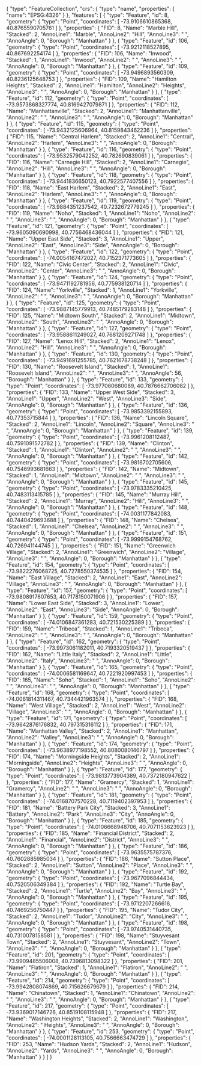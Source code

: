 {
  "type": "FeatureCollection",
  "crs": {
    "type": "name",
    "properties": {
      "name": "EPSG:4326"
    }
  },
  "features": [
    {
      "type": "Feature",
      "id": 8,
      "geometry": {
        "type": "Point",
        "coordinates": [
          -73.9106610865368,
          40.8765590705761
        ]
      },
      "properties": {
        "FID": 8,
        "Name": "Marble Hill",
        "Stacked": 2,
        "AnnoLine1": "Marble",
        "AnnoLine2": "Hill",
        "AnnoLine3": " ",
        "AnnoAngle": 0,
        "Borough": "Manhattan"
      }
    },
    {
      "type": "Feature",
      "id": 106,
      "geometry": {
        "type": "Point",
        "coordinates": [
          -73.9212118527895,
          40.867692254174
        ]
      },
      "properties": {
        "FID": 106,
        "Name": "Inwood",
        "Stacked": 1,
        "AnnoLine1": "Inwood",
        "AnnoLine2": " ",
        "AnnoLine3": " ",
        "AnnoAngle": 0,
        "Borough": "Manhattan"
      }
    },
    {
      "type": "Feature",
      "id": 109,
      "geometry": {
        "type": "Point",
        "coordinates": [
          -73.9496893560309,
          40.8236125648753
        ]
      },
      "properties": {
        "FID": 109,
        "Name": "Hamilton Heights",
        "Stacked": 2,
        "AnnoLine1": "Hamilton",
        "AnnoLine2": "Heights",
        "AnnoLine3": " ",
        "AnnoAngle": 0,
        "Borough": "Manhattan"
      }
    },
    {
      "type": "Feature",
      "id": 112,
      "geometry": {
        "type": "Point",
        "coordinates": [
          -73.9573868327774,
          40.8169427079871
        ]
      },
      "properties": {
        "FID": 112,
        "Name": "Manhattanville",
        "Stacked": 2,
        "AnnoLine1": "Manhattanville",
        "AnnoLine2": " ",
        "AnnoLine3": " ",
        "AnnoAngle": 0,
        "Borough": "Manhattan"
      }
    },
    {
      "type": "Feature",
      "id": 115,
      "geometry": {
        "type": "Point",
        "coordinates": [
          -73.9432125606964,
          40.8159843462236
        ]
      },
      "properties": {
        "FID": 115,
        "Name": "Central Harlem",
        "Stacked": 2,
        "AnnoLine1": "Central",
        "AnnoLine2": "Harlem",
        "AnnoLine3": " ",
        "AnnoAngle": 0,
        "Borough": "Manhattan"
      }
    },
    {
      "type": "Feature",
      "id": 116,
      "geometry": {
        "type": "Point",
        "coordinates": [
          -73.9532579042252,
          40.782690839061
        ]
      },
      "properties": {
        "FID": 116,
        "Name": "Carnegie Hill",
        "Stacked": 2,
        "AnnoLine1": "Carnegie",
        "AnnoLine2": "Hill",
        "AnnoLine3": " ",
        "AnnoAngle": 0,
        "Borough": "Manhattan"
      }
    },
    {
      "type": "Feature",
      "id": 118,
      "geometry": {
        "type": "Point",
        "coordinates": [
          -73.9441836650123,
          40.7922577407556
        ]
      },
      "properties": {
        "FID": 118,
        "Name": "East Harlem",
        "Stacked": 2,
        "AnnoLine1": "East",
        "AnnoLine2": "Harlem",
        "AnnoLine3": " ",
        "AnnoAngle": 0,
        "Borough": "Manhattan"
      }
    },
    {
      "type": "Feature",
      "id": 119,
      "geometry": {
        "type": "Point",
        "coordinates": [
          -73.9884351237542,
          40.7232672779245
        ]
      },
      "properties": {
        "FID": 119,
        "Name": "Noho",
        "Stacked": 1,
        "AnnoLine1": "Noho",
        "AnnoLine2": " ",
        "AnnoLine3": " ",
        "AnnoAngle": 0,
        "Borough": "Manhattan"
      }
    },
    {
      "type": "Feature",
      "id": 121,
      "geometry": {
        "type": "Point",
        "coordinates": [
          -73.9605090690998,
          40.7756468436044
        ]
      },
      "properties": {
        "FID": 121,
        "Name": "Upper East Side",
        "Stacked": 3,
        "AnnoLine1": "Upper",
        "AnnoLine2": "East",
        "AnnoLine3": "Side",
        "AnnoAngle": 0,
        "Borough": "Manhattan"
      }
    },
    {
      "type": "Feature",
      "id": 122,
      "geometry": {
        "type": "Point",
        "coordinates": [
          -74.0054167472027,
          40.7152371773605
        ]
      },
      "properties": {
        "FID": 122,
        "Name": "Civic Center",
        "Stacked": 2,
        "AnnoLine1": "Civic",
        "AnnoLine2": "Center",
        "AnnoLine3": " ",
        "AnnoAngle": 0,
        "Borough": "Manhattan"
      }
    },
    {
      "type": "Feature",
      "id": 124,
      "geometry": {
        "type": "Point",
        "coordinates": [
          -73.9471192781956,
          40.775938120714
        ]
      },
      "properties": {
        "FID": 124,
        "Name": "Yorkville",
        "Stacked": 1,
        "AnnoLine1": "Yorkville",
        "AnnoLine2": " ",
        "AnnoLine3": " ",
        "AnnoAngle": 0,
        "Borough": "Manhattan"
      }
    },
    {
      "type": "Feature",
      "id": 125,
      "geometry": {
        "type": "Point",
        "coordinates": [
          -73.9887145779913,
          40.7485179283148
        ]
      },
      "properties": {
        "FID": 125,
        "Name": "Midtown South",
        "Stacked": 2,
        "AnnoLine1": "Midtown",
        "AnnoLine2": "South",
        "AnnoLine3": " ",
        "AnnoAngle": 0,
        "Borough": "Manhattan"
      }
    },
    {
      "type": "Feature",
      "id": 127,
      "geometry": {
        "type": "Point",
        "coordinates": [
          -73.9588611249027,
          40.7681209271748
        ]
      },
      "properties": {
        "FID": 127,
        "Name": "Lenox Hill",
        "Stacked": 2,
        "AnnoLine1": "Lenox",
        "AnnoLine2": "Hill",
        "AnnoLine3": " ",
        "AnnoAngle": 0,
        "Borough": "Manhattan"
      }
    },
    {
      "type": "Feature",
      "id": 130,
      "geometry": {
        "type": "Point",
        "coordinates": [
          -73.9491691255785,
          40.7621678738248
        ]
      },
      "properties": {
        "FID": 130,
        "Name": "Roosevelt Island",
        "Stacked": 1,
        "AnnoLine1": "Roosevelt Island",
        "AnnoLine2": " ",
        "AnnoLine3": " ",
        "AnnoAngle": 56,
        "Borough": "Manhattan"
      }
    },
    {
      "type": "Feature",
      "id": 133,
      "geometry": {
        "type": "Point",
        "coordinates": [
          -73.977060680089,
          40.7876662706082
        ]
      },
      "properties": {
        "FID": 133,
        "Name": "Upper West Side",
        "Stacked": 3,
        "AnnoLine1": "Upper",
        "AnnoLine2": "West",
        "AnnoLine3": "Side",
        "AnnoAngle": 0,
        "Borough": "Manhattan"
      }
    },
    {
      "type": "Feature",
      "id": 136,
      "geometry": {
        "type": "Point",
        "coordinates": [
          -73.9853392155893,
          40.77353715844
        ]
      },
      "properties": {
        "FID": 136,
        "Name": "Lincoln Square",
        "Stacked": 2,
        "AnnoLine1": "Lincoln",
        "AnnoLine2": "Square",
        "AnnoLine3": " ",
        "AnnoAngle": 0,
        "Borough": "Manhattan"
      }
    },
    {
      "type": "Feature",
      "id": 139,
      "geometry": {
        "type": "Point",
        "coordinates": [
          -73.9961208112487,
          40.7591091572782
        ]
      },
      "properties": {
        "FID": 139,
        "Name": "Clinton",
        "Stacked": 1,
        "AnnoLine1": "Clinton",
        "AnnoLine2": " ",
        "AnnoLine3": " ",
        "AnnoAngle": 0,
        "Borough": "Manhattan"
      }
    },
    {
      "type": "Feature",
      "id": 142,
      "geometry": {
        "type": "Point",
        "coordinates": [
          -73.9816702705606,
          40.7546993681663
        ]
      },
      "properties": {
        "FID": 142,
        "Name": "Midtown",
        "Stacked": 1,
        "AnnoLine1": "Midtown",
        "AnnoLine2": " ",
        "AnnoLine3": " ",
        "AnnoAngle": 0,
        "Borough": "Manhattan"
      }
    },
    {
      "type": "Feature",
      "id": 145,
      "geometry": {
        "type": "Point",
        "coordinates": [
          -73.9783335210425,
          40.7483113415785
        ]
      },
      "properties": {
        "FID": 145,
        "Name": "Murray Hill",
        "Stacked": 2,
        "AnnoLine1": "Murray",
        "AnnoLine2": "Hill",
        "AnnoLine3": " ",
        "AnnoAngle": 0,
        "Borough": "Manhattan"
      }
    },
    {
      "type": "Feature",
      "id": 148,
      "geometry": {
        "type": "Point",
        "coordinates": [
          -74.0031177842083,
          40.7440429693688
        ]
      },
      "properties": {
        "FID": 148,
        "Name": "Chelsea",
        "Stacked": 1,
        "AnnoLine1": "Chelsea",
        "AnnoLine2": " ",
        "AnnoLine3": " ",
        "AnnoAngle": 0,
        "Borough": "Manhattan"
      }
    },
    {
      "type": "Feature",
      "id": 151,
      "geometry": {
        "type": "Point",
        "coordinates": [
          -73.9999154768762,
          40.726941144745
        ]
      },
      "properties": {
        "FID": 151,
        "Name": "Greenwich Village",
        "Stacked": 2,
        "AnnoLine1": "Greenwich",
        "AnnoLine2": "Village",
        "AnnoLine3": " ",
        "AnnoAngle": 0,
        "Borough": "Manhattan"
      }
    },
    {
      "type": "Feature",
      "id": 154,
      "geometry": {
        "type": "Point",
        "coordinates": [
          -73.9822276068725,
          40.7278550374535
        ]
      },
      "properties": {
        "FID": 154,
        "Name": "East Village",
        "Stacked": 2,
        "AnnoLine1": "East",
        "AnnoLine2": "Village",
        "AnnoLine3": " ",
        "AnnoAngle": 0,
        "Borough": "Manhattan"
      }
    },
    {
      "type": "Feature",
      "id": 157,
      "geometry": {
        "type": "Point",
        "coordinates": [
          -73.9808917607653,
          40.7178150071906
        ]
      },
      "properties": {
        "FID": 157,
        "Name": "Lower East Side",
        "Stacked": 3,
        "AnnoLine1": "Lower",
        "AnnoLine2": "East",
        "AnnoLine3": "Side",
        "AnnoAngle": 0,
        "Borough": "Manhattan"
      }
    },
    {
      "type": "Feature",
      "id": 159,
      "geometry": {
        "type": "Point",
        "coordinates": [
          -74.0106847361283,
          40.721530225389
        ]
      },
      "properties": {
        "FID": 159,
        "Name": "Tribeca",
        "Stacked": 1,
        "AnnoLine1": "Tribeca",
        "AnnoLine2": " ",
        "AnnoLine3": " ",
        "AnnoAngle": 0,
        "Borough": "Manhattan"
      }
    },
    {
      "type": "Feature",
      "id": 162,
      "geometry": {
        "type": "Point",
        "coordinates": [
          -73.9973061182011,
          40.7193320519437
        ]
      },
      "properties": {
        "FID": 162,
        "Name": "Little Italy",
        "Stacked": 2,
        "AnnoLine1": "Little",
        "AnnoLine2": "Italy",
        "AnnoLine3": " ",
        "AnnoAngle": 0,
        "Borough": "Manhattan"
      }
    },
    {
      "type": "Feature",
      "id": 165,
      "geometry": {
        "type": "Point",
        "coordinates": [
          -74.0006581169647,
          40.7221920997453
        ]
      },
      "properties": {
        "FID": 165,
        "Name": "Soho",
        "Stacked": 1,
        "AnnoLine1": "Soho",
        "AnnoLine2": " ",
        "AnnoLine3": " ",
        "AnnoAngle": 0,
        "Borough": "Manhattan"
      }
    },
    {
      "type": "Feature",
      "id": 168,
      "geometry": {
        "type": "Point",
        "coordinates": [
          -74.0061814311467,
          40.7344421963574
        ]
      },
      "properties": {
        "FID": 168,
        "Name": "West Village",
        "Stacked": 2,
        "AnnoLine1": "West",
        "AnnoLine2": "Village",
        "AnnoLine3": " ",
        "AnnoAngle": 0,
        "Borough": "Manhattan"
      }
    },
    {
      "type": "Feature",
      "id": 171,
      "geometry": {
        "type": "Point",
        "coordinates": [
          -73.9642876176832,
          40.797315316112
        ]
      },
      "properties": {
        "FID": 171,
        "Name": "Manhattan Valley",
        "Stacked": 2,
        "AnnoLine1": "Manhattan",
        "AnnoLine2": "Valley",
        "AnnoLine3": " ",
        "AnnoAngle": 0,
        "Borough": "Manhattan"
      }
    },
    {
      "type": "Feature",
      "id": 174,
      "geometry": {
        "type": "Point",
        "coordinates": [
          -73.9638977198552,
          40.8080080146797
        ]
      },
      "properties": {
        "FID": 174,
        "Name": "Morningside Heights",
        "Stacked": 2,
        "AnnoLine1": "Morningside",
        "AnnoLine2": "Heights",
        "AnnoLine3": " ",
        "AnnoAngle": 0,
        "Borough": "Manhattan"
      }
    },
    {
      "type": "Feature",
      "id": 177,
      "geometry": {
        "type": "Point",
        "coordinates": [
          -73.9813773904389,
          40.7372180947622
        ]
      },
      "properties": {
        "FID": 177,
        "Name": "Gramercy",
        "Stacked": 1,
        "AnnoLine1": "Gramercy",
        "AnnoLine2": " ",
        "AnnoLine3": " ",
        "AnnoAngle": 0,
        "Borough": "Manhattan"
      }
    },
    {
      "type": "Feature",
      "id": 181,
      "geometry": {
        "type": "Point",
        "coordinates": [
          -74.0168707570228,
          40.7119402397953
        ]
      },
      "properties": {
        "FID": 181,
        "Name": "Battery Park City",
        "Stacked": 3,
        "AnnoLine1": "Battery",
        "AnnoLine2": "Park",
        "AnnoLine3": "City",
        "AnnoAngle": 0,
        "Borough": "Manhattan"
      }
    },
    {
      "type": "Feature",
      "id": 185,
      "geometry": {
        "type": "Point",
        "coordinates": [
          -74.0106668948706,
          40.7071153623923
        ]
      },
      "properties": {
        "FID": 185,
        "Name": "Financial District",
        "Stacked": 2,
        "AnnoLine1": "Financial",
        "AnnoLine2": "District",
        "AnnoLine3": " ",
        "AnnoAngle": 0,
        "Borough": "Manhattan"
      }
    },
    {
      "type": "Feature",
      "id": 186,
      "geometry": {
        "type": "Point",
        "coordinates": [
          -73.9635575787376,
          40.7602885985034
        ]
      },
      "properties": {
        "FID": 186,
        "Name": "Sutton Place",
        "Stacked": 2,
        "AnnoLine1": "Sutton",
        "AnnoLine2": "Place",
        "AnnoLine3": " ",
        "AnnoAngle": 0,
        "Borough": "Manhattan"
      }
    },
    {
      "type": "Feature",
      "id": 192,
      "geometry": {
        "type": "Point",
        "coordinates": [
          -73.9677096844434,
          40.7520506349384
        ]
      },
      "properties": {
        "FID": 192,
        "Name": "Turtle Bay",
        "Stacked": 2,
        "AnnoLine1": "Turtle",
        "AnnoLine2": "Bay",
        "AnnoLine3": " ",
        "AnnoAngle": 0,
        "Borough": "Manhattan"
      }
    },
    {
      "type": "Feature",
      "id": 195,
      "geometry": {
        "type": "Point",
        "coordinates": [
          -73.9712207266616,
          40.7469256750447
        ]
      },
      "properties": {
        "FID": 195,
        "Name": "Tudor City",
        "Stacked": 2,
        "AnnoLine1": "Tudor",
        "AnnoLine2": "City",
        "AnnoLine3": " ",
        "AnnoAngle": 0,
        "Borough": "Manhattan"
      }
    },
    {
      "type": "Feature",
      "id": 198,
      "geometry": {
        "type": "Point",
        "coordinates": [
          -73.9740531440735,
          40.7310078158581
        ]
      },
      "properties": {
        "FID": 198,
        "Name": "Stuyvesant Town",
        "Stacked": 2,
        "AnnoLine1": "Stuyvesant",
        "AnnoLine2": "Town",
        "AnnoLine3": " ",
        "AnnoAngle": 0,
        "Borough": "Manhattan"
      }
    },
    {
      "type": "Feature",
      "id": 201,
      "geometry": {
        "type": "Point",
        "coordinates": [
          -73.9909485506008,
          40.7396813098322
        ]
      },
      "properties": {
        "FID": 201,
        "Name": "Flatiron",
        "Stacked": 1,
        "AnnoLine1": "Flatiron",
        "AnnoLine2": " ",
        "AnnoLine3": " ",
        "AnnoAngle": 0,
        "Borough": "Manhattan"
      }
    },
    {
      "type": "Feature",
      "id": 214,
      "geometry": {
        "type": "Point",
        "coordinates": [
          -73.9942808074869,
          40.715626679679
        ]
      },
      "properties": {
        "FID": 214,
        "Name": "Chinatown",
        "Stacked": 1,
        "AnnoLine1": "Chinatown",
        "AnnoLine2": " ",
        "AnnoLine3": " ",
        "AnnoAngle": 0,
        "Borough": "Manhattan"
      }
    },
    {
      "type": "Feature",
      "id": 217,
      "geometry": {
        "type": "Point",
        "coordinates": [
          -73.9369017146726,
          40.8519108115948
        ]
      },
      "properties": {
        "FID": 217,
        "Name": "Washington Heights",
        "Stacked": 2,
        "AnnoLine1": "Washington",
        "AnnoLine2": " Heights",
        "AnnoLine3": " ",
        "AnnoAngle": 0,
        "Borough": "Manhattan"
      }
    },
    {
      "type": "Feature",
      "id": 253,
      "geometry": {
        "type": "Point",
        "coordinates": [
          -74.0001128113105,
          40.7566663474729
        ]
      },
      "properties": {
        "FID": 253,
        "Name": "Hudson Yards",
        "Stacked": 2,
        "AnnoLine1": "Hudson",
        "AnnoLine2": "Yards",
        "AnnoLine3": " ",
        "AnnoAngle": 0,
        "Borough": "Manhattan"
      }
    }
  ]
}

